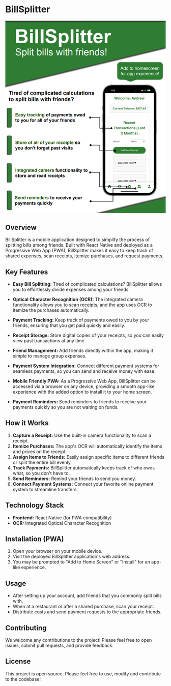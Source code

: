 # BillSplitter

![BillSplitter App Preview](BillSplitter.png)

## Overview

BillSplitter is a mobile application designed to simplify the process of splitting bills among friends. Built with React Native and deployed as a Progressive Web App (PWA), BillSplitter makes it easy to keep track of shared expenses, scan receipts, itemize purchases, and request payments.

## Key Features

*   **Easy Bill Splitting:** Tired of complicated calculations? BillSplitter allows you to effortlessly divide expenses among your friends.

*   **Optical Character Recognition (OCR):** The integrated camera functionality allows you to scan receipts, and the app uses OCR to itemize the purchases automatically.

*   **Payment Tracking:** Keep track of payments owed to you by your friends, ensuring that you get paid quickly and easily.

*   **Receipt Storage:** Store digital copies of your receipts, so you can easily view past transactions at any time.

*   **Friend Management:** Add friends directly within the app, making it simple to manage group expenses.

*   **Payment System Integration:** Connect different payment systems for seamless payments, so you can send and receive money with ease.

*   **Mobile Friendly PWA:** As a Progressive Web App, BillSplitter can be accessed via a browser on any device, providing a smooth app-like experience with the added option to install it to your home screen.

*   **Payment Reminders:** Send reminders to friends to receive your payments quickly so you are not waiting on funds.

## How it Works

1.  **Capture a Receipt:** Use the built-in camera functionality to scan a receipt.
2.  **Itemize Purchases:** The app's OCR will automatically identify the items and prices on the receipt.
3.  **Assign Items to Friends:** Easily assign specific items to different friends or split the entire bill evenly.
4.  **Track Payments:** BillSplitter automatically keeps track of who owes what, so you don't have to.
5.  **Send Reminders:** Remind your friends to send you money.
6. **Connect Payment Systems:** Connect your favorite online payment system to streamline transfers.

## Technology Stack

*   **Frontend:** React Native (for PWA compatibility)
*   **OCR:** Integrated Optical Character Recognition

## Installation (PWA)

1.  Open your browser on your mobile device.
2.  Visit the deployed BillSplitter application's web address.
3.  You may be prompted to "Add to Home Screen" or "Install" for an app-like experience.

## Usage

*   After setting up your account, add friends that you commonly split bills with.
*   When at a restaurant or after a shared purchase, scan your receipt.
*   Distribute costs and send payment requests to the appropriate friends.

## Contributing

We welcome any contributions to the project! Please feel free to open issues, submit pull requests, and provide feedback.

## License

This project is open source. Please feel free to use, modify and contribute to the codebase!
